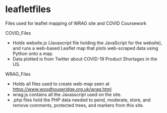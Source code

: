 # leafletfiles
Files used for leaflet mapping of WRAG site and COVID Coursework

COVID_Files
- Holds website.js (Javascript file holding the JavaScript for the website), and runs a web-based Leaflet map that plots web-scraped data using Python onto a map. 
- Data plotted is from Twitter about COVID-19 Product Shortages in the US. 

WRAG_Files
- Holds all files used to create web-map seen at https://www.woodhouseridge.org.uk/wrag.html 
- wrag.js contains all the Javasscript used on the site. 
- .php files hold the PHP data needed to pend, moderate, store, and remove comments, protected trees, and markers from this site. 

